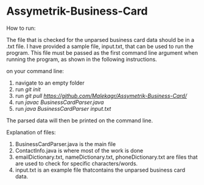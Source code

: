 # Assymetrik-Business-Card

How to run:

The file that is checked for the unparsed business card data should be in a .txt file. I have provided a sample file, input.txt, that can be used to run the program. This file must be passed as the first command line argument when running the program, as shown in the following instructions.

on your command line:
1. navigate to an empty folder
2. run *git init*
3. run *git pull https://github.com/Malekagr/Assymetrik-Business-Card/*
4. run *javac BusinessCardParser.java*
5. run *java BusinessCardParser input.txt*

The parsed data will then be printed on the command line.

Explanation of files:
1. BusinessCardParser.java is the main file
2. ContactInfo.java is where most of the work is done
3. emailDictionary.txt, nameDictionary.txt, phoneDictionary.txt are files that are used to check for specific characters/words.
4. input.txt is an example file thatcontains the unparsed business card data. 
